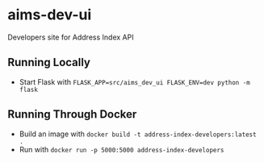 # aims-dev-ui

Developers site for Address Index API

## Running Locally

* Start Flask with `FLASK_APP=src/aims_dev_ui FLASK_ENV=dev python -m flask`

## Running Through Docker

* Build an image with  `docker build -t address-index-developers:latest .`
* Run with `docker run -p 5000:5000 address-index-developers`
